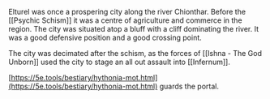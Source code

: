 Elturel was once a prospering city along the river Chionthar. Before the [[Psychic Schism]] it was a centre of agriculture and commerce in the region. The city was situated atop a bluff with a cliff dominating the river. It was a good defensive position and a good crossing point. 

The city was decimated after the schism, as the forces of [[Ishna - The God Unborn]] used the city to stage an all out assault into [[Infernum]].

[https://5e.tools/bestiary/hythonia-mot.html](https://5e.tools/bestiary/hythonia-mot.html) guards the portal.